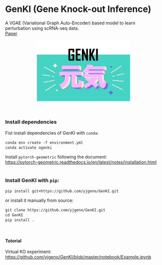 # GenKI (Gene Knock-out Inference)
A VGAE (Variational Graph Auto-Encoder) based model to learn perturbation using scRNA-seq data. <br>
[Paper](https://doi.org/10.1093/nar/gkad450)
<br/>
<p align="center">
    <img src="logo.jpg" alt="drawing" width="300"/>
</p>
<br/>

### Install dependencies
Fist install dependencies of GenKI with `conda`:
```shell
conda env create -f environment.yml
conda activate ogenki
```
Install `pytorch-geometric` following the document:<br>
https://pytorch-geometric.readthedocs.io/en/latest/notes/installation.html
<br/>
<br/>

### Install GenKI with `pip`:
```shell
pip install git+https://github.com/yjgeno/GenKI.git
```
or install it manually from source:
```shell
git clone https://github.com/yjgeno/GenKI.git
cd GenKI
pip install .
```
<br/>

#### Tutorial
Virtual KO experiment:<br> https://github.com/yjgeno/GenKI/blob/master/notebook/Example.ipynb <br>
